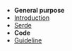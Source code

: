 - **General purpose**
- [Introduction](introduction.md)
- [Serde](serde.md)
- **Code**
- [Guideline](guideline.md)
